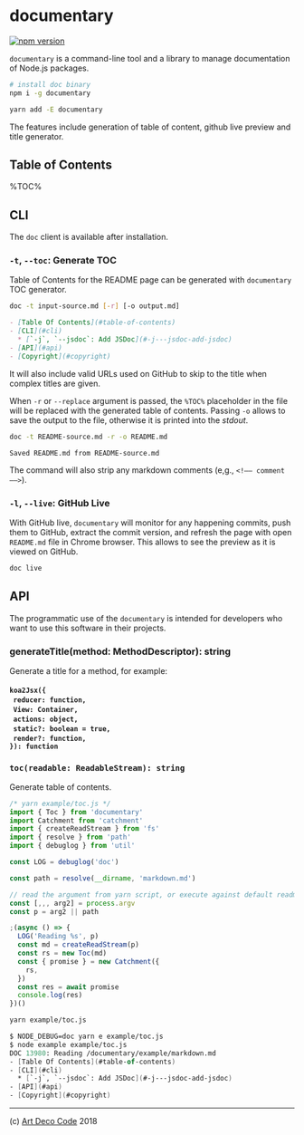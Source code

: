 # documentary

[![npm version](https://badge.fury.io/js/documentary.svg)](https://badge.fury.io/js/documentary)

`documentary` is a command-line tool and a library to manage documentation of Node.js packages.

<!-- such as README, usage, man pages and changelog. -->

```sh
# install doc binary
npm i -g documentary
```

```sh
yarn add -E documentary
```

The features include generation of table of content, github live preview and title generator.

## Table of Contents

%TOC%

## CLI

The `doc` client is available after installation.

### `-t`, `--toc`: Generate TOC

Table of Contents for the README page can be generated with `documentary` TOC generator.

```sh
doc -t input-source.md [-r] [-o output.md]
```

```md
- [Table Of Contents](#table-of-contents)
- [CLI](#cli)
  * [`-j`, `--jsdoc`: Add JSDoc](#-j---jsdoc-add-jsdoc)
- [API](#api)
- [Copyright](#copyright)
```

It will also include valid URLs used on GitHub to skip to the title when complex titles are given.

When `-r` or `--replace` argument is passed, the `%TOC%` placeholder in the file will be replaced with the generated table of contents. Passing `-o` allows to save the output to the file, otherwise it is printed into the _stdout_.

```sh
doc -t README-source.md -r -o README.md
```

```
Saved README.md from README-source.md
```

The command will also strip any markdown comments (e,g., `<!—— comment ——>`).

### `-l`, `--live`: GitHub Live

With GitHub live, `documentary` will monitor for any happening commits, push them to GitHub, extract the commit version, and refresh the page with open `README.md` file in Chrome browser. This allows to see the preview as it is viewed on GitHub.

```sh
doc live
```

## API

The programmatic use of the `documentary` is intended for developers who want to use this software in their projects.

<!-- ### extractStructure(markdown: string): object -->

<!-- ### MethodDescriptor

A method descriptor contains meta-information about a method, such as what arguments it takes, of what type, etc.

```js
const md = {
  name: 'methodName',
  arguments: {
    name: {
      type: 'string',
    },
  },
  return: 'string',
}
``` -->

### generateTitle(method: MethodDescriptor): string

Generate a title for a method, for example:

#### `koa2Jsx({`<br/>&nbsp;&nbsp;`reducer: function,`<br/>&nbsp;&nbsp;`View: Container,`<br/>&nbsp;&nbsp;`actions: object,`<br/>&nbsp;&nbsp;`static?: boolean = true,`<br/>&nbsp;&nbsp;`render?: function,`<br/>`}): function`

### `toc(readable: ReadableStream): string`

Generate table of contents.

```js
/* yarn example/toc.js */
import { Toc } from 'documentary'
import Catchment from 'catchment'
import { createReadStream } from 'fs'
import { resolve } from 'path'
import { debuglog } from 'util'

const LOG = debuglog('doc')

const path = resolve(__dirname, 'markdown.md')

// read the argument from yarn script, or execute against default readme file.
const [,,, arg2] = process.argv
const p = arg2 || path

;(async () => {
  LOG('Reading %s', p)
  const md = createReadStream(p)
  const rs = new Toc(md)
  const { promise } = new Catchment({
    rs,
  })
  const res = await promise
  console.log(res)
})()
```

```sh
yarn example/toc.js
```

```fs
$ NODE_DEBUG=doc yarn e example/toc.js
$ node example example/toc.js
DOC 13980: Reading /documentary/example/markdown.md
- [Table Of Contents](#table-of-contents)
- [CLI](#cli)
  * [`-j`, `--jsdoc`: Add JSDoc](#-j---jsdoc-add-jsdoc)
- [API](#api)
- [Copyright](#copyright)
```


<!-- const TOC = toc({
  packageName: [
    CLI: [
      '`-c`, `--command`: Execute Command',
      '`-h`, `--help`: Display Help',
    ],
    API: {
      '`toc(): string`'
    },
  },
}) -->


---

(c) [Art Deco Code][1] 2018

[1]: https://artdeco.bz
